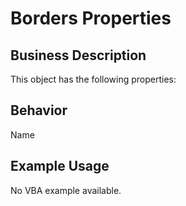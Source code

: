 # Borders Properties

## Business Description
This object has the following properties:

## Behavior
Name

## Example Usage
No VBA example available.
